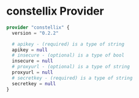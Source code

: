 # constellix Provider

[embedmd]:# (constellix.tf)
```tf
provider "constellix" {
  version = "0.2.2"

  # apikey - (required) is a type of string
  apikey = null
  # insecure - (optional) is a type of bool
  insecure = null
  # proxyurl - (optional) is a type of string
  proxyurl = null
  # secretkey - (required) is a type of string
  secretkey = null
}
```
